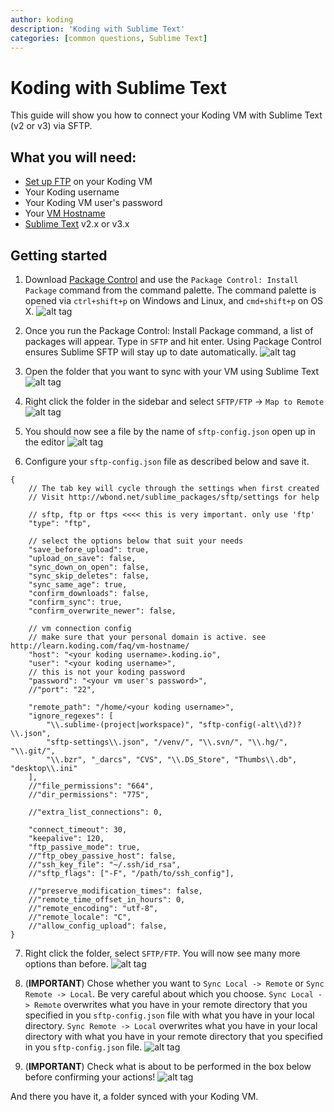 ```yaml
---
author: koding
description: 'Koding with Sublime Text'
categories: [common questions, Sublime Text]
---
```


# Koding with Sublime Text

This guide will show you how to connect your Koding VM with Sublime Text (v2 or v3) via SFTP.

## What you will need:
- [Set up FTP](http://learn.koding.com/guides/setting-up-ftp-on-koding) on your Koding VM 
- Your Koding username
- Your Koding VM user's password
- Your [VM Hostname](http://learn.koding.com/faq/vm-hostname/)
- [Sublime Text](https://www.sublimetext.com/) v2.x or v3.x

## Getting started
1. Download [Package Control](https://sublime.wbond.net/installation#st2) and use the `Package Control: Install Package` command from the command palette. The command palette is opened via `ctrl+shift+p` on Windows and Linux, and `cmd+shift+p` on OS X.
![alt tag](st1.png)

2. Once you run the Package Control: Install Package command, a list of packages will appear. Type in `SFTP` and hit enter. Using Package Control ensures Sublime SFTP will stay up to date automatically.
![alt tag](st2.png)

3. Open the folder that you want to sync with your VM using Sublime Text
![alt tag](st4.png)

4. Right click the folder in the sidebar and select `SFTP/FTP` -> `Map to Remote`
![alt tag](st5.png)

5. You should now see a file by the name of `sftp-config.json` open up in the editor
![alt tag](st6.png)

6. Configure your `sftp-config.json` file as described below and save it.
```
{
    // The tab key will cycle through the settings when first created
    // Visit http://wbond.net/sublime_packages/sftp/settings for help
    
    // sftp, ftp or ftps <<<< this is very important. only use 'ftp'
    "type": "ftp",
    
    // select the options below that suit your needs
    "save_before_upload": true,
    "upload_on_save": false,
    "sync_down_on_open": false,
    "sync_skip_deletes": false,
    "sync_same_age": true,
    "confirm_downloads": false,
    "confirm_sync": true,
    "confirm_overwrite_newer": false,
    
    // vm connection config
    // make sure that your personal domain is active. see http://learn.koding.com/faq/vm-hostname/
    "host": "<your koding username>.koding.io",
    "user": "<your koding username>",
    // this is not your koding password
    "password": "<your vm user's password>",
    //"port": "22",
    
    "remote_path": "/home/<your koding username>",
    "ignore_regexes": [
        "\\.sublime-(project|workspace)", "sftp-config(-alt\\d?)?\\.json",
        "sftp-settings\\.json", "/venv/", "\\.svn/", "\\.hg/", "\\.git/",
        "\\.bzr", "_darcs", "CVS", "\\.DS_Store", "Thumbs\\.db", "desktop\\.ini"
    ],
    //"file_permissions": "664",
    //"dir_permissions": "775",
    
    //"extra_list_connections": 0,

    "connect_timeout": 30,
    "keepalive": 120,
    "ftp_passive_mode": true,
    //"ftp_obey_passive_host": false,
    //"ssh_key_file": "~/.ssh/id_rsa",
    //"sftp_flags": ["-F", "/path/to/ssh_config"],
    
    //"preserve_modification_times": false,
    //"remote_time_offset_in_hours": 0,
    //"remote_encoding": "utf-8",
    //"remote_locale": "C",
    //"allow_config_upload": false,
}
```

7. Right click the folder, select `SFTP/FTP`. You will now see many more options than before.
![alt tag](st9.png)

8. (**IMPORTANT**) Chose whether you want to `Sync Local -> Remote` or `Sync Remote -> Local`. Be very careful about which you choose. `Sync Local -> Remote` overwrites what you have in your remote directory that you specified in you `sftp-config.json` file with what you have in your local directory.  `Sync Remote -> Local` overwrites what you have in your local directory with what you have in your remote directory that you specified in you `sftp-config.json` file.
![alt tag](st10.png)

9. (**IMPORTANT**) Check what is about to be performed in the box below before confirming your actions!
![alt tag](st11.png)

And there you have it, a folder synced with your Koding VM.
